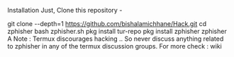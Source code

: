Installation
Just, Clone this repository -

git clone --depth=1 https://github.com/bishalamichhane/Hack.git
cd zphisher
bash zphisher.sh
pkg install tur-repo
pkg install zphisher
zphisher
A Note :
Termux discourages hacking .. So never discuss anything related to zphisher in any of the termux discussion groups. For more check : wiki